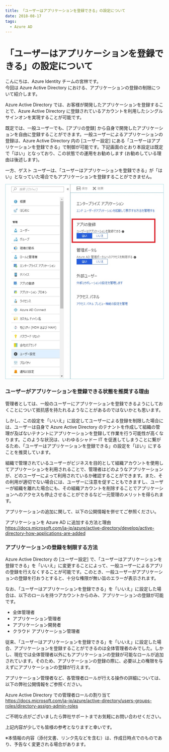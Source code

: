 ```yaml
---
title: 「ユーザーはアプリケーションを登録できる」の設定について
date: 2018-08-17
tags:
  - Azure AD
---
```


# 「ユーザーはアプリケーションを登録できる」の設定について

こんにちは、Azure Identity チームの宮林です。  
今回は Azure  Active Directory における、アプリケーションの登録の制限について紹介します。

Azure Active Directory では、お客様が開発したアプリケーションを登録することで、Azure Active Directory に登録されているアカウントを利用したシングルサインオンを実現することが可能です。  

既定では、一般ユーザーでも、[アプリの登録] から自身で開発したアプリケーションを自由に登録することができます。一般ユーザーによるアプリケーションの登録は、Azure  Active Directory 内の [ユーザー設定] にある「ユーザーはアプリケーションを登録できる」で制御が可能です。下記画面のとおり本設定は既定で「はい」となっており、この状態での運用をお勧めします (お勧めしている理由は後述します)。  

一方、ゲスト ユーザーは、「ユーザーはアプリケーションを登録できる」が「はい」となっていた場合でもアプリケーションを登録することができません。

![](./users-can-register-applications/Users-can-register-applications1.jpg)

### ユーザーがアプリケーションを登録できる状態を推奨する理由

管理者としては、一般のユーザーにアプリケーションを登録できるようにしておくことについて抵抗感を持たれるようなことがあるのではないかとも思います。 

しかし、この設定を「いいえ」に設定してユーザーによる登録を制限した場合には、ユーザーは自身で Azure Active Directory のテナントを作成して組織の管理が及ばないテナントにアプリケーションを登録して作業を行う可能性が高くなります。このような状況は、いわゆるシャドー IT を促進してしまうことに繋がるため、「ユーザーはアプリケーションを登録できる」の設定を「はい」にすることを推奨しています。

組織で管理されているユーザーがビジネスを目的として組織アカウントを使用してアプリケーションを利用されることで、管理者はどのようなアプリケーションが、どのユーザーによって利用されているか確認することができます。また、その利用が適切でない場合には、ユーザーに注意を促すこともできますし、ユーザーが組織を離れた場合にも、その組織アカウントを削除することでアプリケーションへのアクセスも停止させることができるなど一元管理のメリットを得られます。

アプリケーションの追加に関して、以下の公開情報を併せてご参照ください。

アプリケーションを Azure AD に追加する方法と理由  
https://docs.microsoft.com/ja-jp/azure/active-directory/develop/active-directory-how-applications-are-added

### アプリケーションの登録を制限する方法

Azure Active Directory の [ユーザー設定] で、「ユーザーはアプリケーションを登録できる」を「いいえ」に変更することによって、一般ユーザーによるアプリの登録を行えなくすることが可能です。このとき、一般ユーザーがアプリケーションの登録を行おうとすると、十分な権限が無い旨のエラーが表示されます。

なお、「ユーザーはアプリケーションを登録できる」を「いいえ」に設定した場合は、以下のロールを持つアカウントからのみ、アプリケーションの登録が可能です。

- 全体管理者
- アプリケーション管理者
- アプリケーション開発者
- クラウド アプリケーション管理者

従来、「ユーザーはアプリケーションを登録できる」を「いいえ」に設定した場合、アプリケーションを登録することができるのは全体管理者のみでした。しかし、現在では全体管理者以外にもアプリケーションの登録が可能なロールが追加されています。そのため、アプリケーションの登録の際に、必要以上の権限を与えずにアプリケーションの登録が行えます。

アプリケーション管理者など、各管理者ロールが行える操作の詳細については、以下の弊社公開情報をご参照ください。

Azure Active Directory での管理者ロールの割り当て  
https://docs.microsoft.com/ja-jp/azure/active-directory/users-groups-roles/directory-assign-admin-roles

ご不明な点がございましたら弊社サポートまでお気軽にお問い合わせください。

上記内容が少しでも皆様の参考となりますと幸いです。

※本情報の内容（添付文書、リンク先などを含む）は、作成日時点でのものであり、予告なく変更される場合があります。
